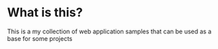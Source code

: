 # What is this?
This is a my collection of web application samples that can be used as a base for some projects
